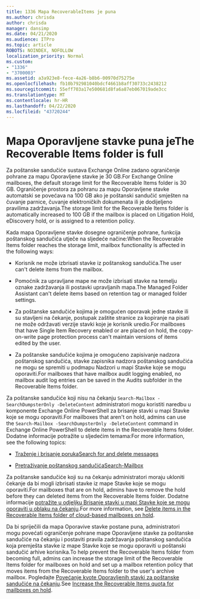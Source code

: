 ```yaml
---
title: 1336 Mapa RecoverableItems je puna
ms.author: chrisda
author: chrisda
manager: dansimp
ms.date: 04/21/2020
ms.audience: ITPro
ms.topic: article
ROBOTS: NOINDEX, NOFOLLOW
localization_priority: Normal
ms.custom:
- "1336"
- "3700003"
ms.assetid: a3a923e8-fece-4a26-b8b6-00970d75275e
ms.openlocfilehash: fb10b792981040bdcf4661b8aff30733c2438212
ms.sourcegitcommit: 55eff703a17e500681d8fa6a87eb067019ade3cc
ms.translationtype: MT
ms.contentlocale: hr-HR
ms.lasthandoff: 04/22/2020
ms.locfileid: "43720244"
---
```

# <a name="the-recoverable-items-folder-is-full"></a><span data-ttu-id="45ebf-102">Mapa Oporavljene stavke puna je</span><span class="sxs-lookup"><span data-stu-id="45ebf-102">The Recoverable Items folder is full</span></span>

<span data-ttu-id="45ebf-103">Za poštanske sandučiće sustava Exchange Online zadano ograničenje pohrane za mapu Oporavljene stavke je 30 GB.</span><span class="sxs-lookup"><span data-stu-id="45ebf-103">For Exchange Online mailboxes, the default storage limit for the Recoverable Items folder is 30 GB.</span></span> <span data-ttu-id="45ebf-104">Ograničenje prostora za pohranu za mapu Oporavljene stavke automatski se povećava na 100 GB ako je poštanski sandučić smješten na čuvanje parnice, čuvanje elektroničkih dokumenata ili je dodijeljeno pravilima zadržavanja.</span><span class="sxs-lookup"><span data-stu-id="45ebf-104">The storage limit for the Recoverable Items folder is automatically increased to 100 GB if the mailbox is placed on Litigation Hold, eDiscovery hold, or is assigned to a retention policy.</span></span>

<span data-ttu-id="45ebf-105">Kada mapa Oporavljene stavke dosegne ograničenje pohrane, funkcija poštanskog sandučića utječe na sljedeće načine:</span><span class="sxs-lookup"><span data-stu-id="45ebf-105">When the Recoverable Items folder reaches the storage limit, mailbox functionality is affected in the following ways:</span></span>

- <span data-ttu-id="45ebf-106">Korisnik ne može izbrisati stavke iz poštanskog sandučića.</span><span class="sxs-lookup"><span data-stu-id="45ebf-106">The user can't delete items from the mailbox.</span></span>

- <span data-ttu-id="45ebf-107">Pomoćnik za upravljane mape ne može izbrisati stavke na temelju oznake zadržavanja ili postavki upravljanih mapa.</span><span class="sxs-lookup"><span data-stu-id="45ebf-107">The Managed Folder Assistant can't delete items based on retention tag or managed folder settings.</span></span>

- <span data-ttu-id="45ebf-108">Za poštanske sandučiće kojima je omogućen oporavak jedne stavke ili su stavljeni na čekanje, postupak zaštite stranice za kopiranje na pisati ne može održavati verzije stavki koje je korisnik uredio.</span><span class="sxs-lookup"><span data-stu-id="45ebf-108">For mailboxes that have Single Item Recovery enabled or are placed on hold, the copy-on-write page protection process can't maintain versions of items edited by the user.</span></span>

- <span data-ttu-id="45ebf-109">Za poštanske sandučiće kojima je omogućeno zapisivanje nadzora poštanskog sandučića, stavke zapisnika nadzora poštanskog sandučića ne mogu se spremiti u podmapu Nadzori u mapi Stavke koje se mogu oporaviti.</span><span class="sxs-lookup"><span data-stu-id="45ebf-109">For mailboxes that have mailbox audit logging enabled, no mailbox audit log entries can be saved in the Audits subfolder in the Recoverable Items folder.</span></span>

<span data-ttu-id="45ebf-110">Za poštanske sandučiće koji nisu na čekanju `Search-Mailbox -SearchDumpsterOnly -DeleteContent` administratori mogu koristiti naredbu u komponente Exchange Online PowerShell za brisanje stavki u mapi Stavke koje se mogu oporaviti.</span><span class="sxs-lookup"><span data-stu-id="45ebf-110">For mailboxes that aren't on hold, admins can use the `Search-Mailbox -SearchDumpsterOnly -DeleteContent` command in Exchange Online PowerShell to delete items in the Recoverable Items folder.</span></span> <span data-ttu-id="45ebf-111">Dodatne informacije potražite u sljedećim temama:</span><span class="sxs-lookup"><span data-stu-id="45ebf-111">For more information, see the following topics:</span></span>

- [<span data-ttu-id="45ebf-112">Traženje i brisanje poruka</span><span class="sxs-lookup"><span data-stu-id="45ebf-112">Search for and delete messages</span></span>](https://docs.microsoft.com/office365/securitycompliance/search-for-and-delete-messagesadmin-help)

- [<span data-ttu-id="45ebf-113">Pretraživanje poštanskog sandučića</span><span class="sxs-lookup"><span data-stu-id="45ebf-113">Search-Mailbox</span></span>](https://docs.microsoft.com/powershell/module/exchange/mailboxes/Search-Mailbox)

<span data-ttu-id="45ebf-114">Za poštanske sandučiće koji su na čekanju administratori moraju ukloniti čekanje da bi mogli izbrisati stavke iz mape Stavke koje se mogu oporaviti.</span><span class="sxs-lookup"><span data-stu-id="45ebf-114">For mailboxes that are on hold, admins have to remove the hold before they can deleted items from the Recoverable Items folder.</span></span> <span data-ttu-id="45ebf-115">Dodatne informacije [potražite u odjeljku Brisanje stavki u mapi Stavke koje se mogu oporaviti u oblaku na čekanju](https://docs.microsoft.com/office365/securitycompliance/delete-items-in-the-recoverable-items-folder-of-mailboxes-on-hold).</span><span class="sxs-lookup"><span data-stu-id="45ebf-115">For more information, see [Delete items in the Recoverable Items folder of cloud-based mailboxes on hold](https://docs.microsoft.com/office365/securitycompliance/delete-items-in-the-recoverable-items-folder-of-mailboxes-on-hold).</span></span>

<span data-ttu-id="45ebf-116">Da bi spriječili da mapa Oporavive stavke postane puna, administratori mogu povećati ograničenje pohrane mape Oporavljene stavke za poštanske sandučiće na čekanju i postaviti pravila zadržavanja poštanskog sandučića koja premješta stavke iz mape Stavke koje se mogu oporaviti u poštanski sandučić arhive korisnika.</span><span class="sxs-lookup"><span data-stu-id="45ebf-116">To help prevent the Recoverable Items folder from becoming full, admins can increase the storage limit of the Recoverable Items folder for mailboxes on hold and set up a mailbox retention policy that moves items from the Recoverable Items folder to the user's archive mailbox.</span></span> <span data-ttu-id="45ebf-117">Pogledajte [Povećanje kvote Oporavljenih stavki za poštanske sandučiće na čekanju](https://docs.microsoft.com/office365/securitycompliance/increase-the-recoverable-quota-for-mailboxes-on-hold).</span><span class="sxs-lookup"><span data-stu-id="45ebf-117">See [Increase the Recoverable Items quota for mailboxes on hold](https://docs.microsoft.com/office365/securitycompliance/increase-the-recoverable-quota-for-mailboxes-on-hold).</span></span>
